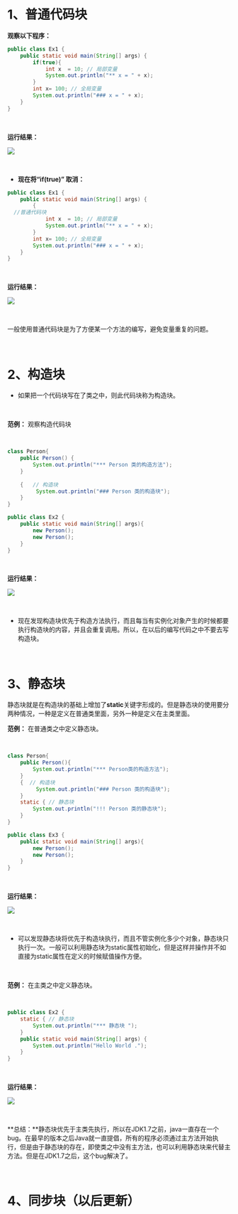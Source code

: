 
# 1、普通代码块

**观察以下程序：**

```java
public class Ex1 {
	public static void main(String[] args) {
		if(true){
			int x  = 10; // 局部变量
			System.out.println("** x = " + x);
		}
		int x= 100; // 全局变量
		System.out.println("### x = " + x);
	}
}
```

<br>

**运行结果：**

![](https://tcs.teambition.net/storage/312505526ed2ae625f4b8a61a0bfc1e8034d?Signature=eyJhbGciOiJIUzI1NiIsInR5cCI6IkpXVCJ9.eyJBcHBJRCI6IjU5Mzc3MGZmODM5NjMyMDAyZTAzNThmMSIsIl9hcHBJZCI6IjU5Mzc3MGZmODM5NjMyMDAyZTAzNThmMSIsIl9vcmdhbml6YXRpb25JZCI6IjVmYzRhYjcxYTNkYmY4NTljODhlMzdiNSIsImV4cCI6MTYyMjU1NTQ1NywiaWF0IjoxNjIxOTUwNjU3LCJyZXNvdXJjZSI6Ii9zdG9yYWdlLzMxMjUwNTUyNmVkMmFlNjI1ZjRiOGE2MWEwYmZjMWU4MDM0ZCJ9.aSICaOrQQJ5zsKxwWACMpWYnQN2JD3P3nZMskLmBmkQ&download=image.png "")

<br>

- **现在将“if(true)” 取消：**

```java
public class Ex1 {
	public static void main(String[] args) {
		{  //普通代码块
			int x  = 10; // 局部变量
			System.out.println("** x = " + x);
		}
		int x= 100; // 全局变量
		System.out.println("### x = " + x);
	}
}
```
<br>

**运行结果：**

![](https://tcs.teambition.net/storage/31258db42e75de349b3be655e01288b5e56d?Signature=eyJhbGciOiJIUzI1NiIsInR5cCI6IkpXVCJ9.eyJBcHBJRCI6IjU5Mzc3MGZmODM5NjMyMDAyZTAzNThmMSIsIl9hcHBJZCI6IjU5Mzc3MGZmODM5NjMyMDAyZTAzNThmMSIsIl9vcmdhbml6YXRpb25JZCI6IjVmYzRhYjcxYTNkYmY4NTljODhlMzdiNSIsImV4cCI6MTYyMjU1NTYxOSwiaWF0IjoxNjIxOTUwODE5LCJyZXNvdXJjZSI6Ii9zdG9yYWdlLzMxMjU4ZGI0MmU3NWRlMzQ5YjNiZTY1NWUwMTI4OGI1ZTU2ZCJ9.vZyRIKuTbhUvO2licNFozT0BdTn4ljkizVmQoGypBUA&download=image.png "")

<br>

一般使用普通代码块是为了方便某一个方法的编写，避免变量重复的问题。

<br>

# 2、构造块

- 如果把一个代码块写在了类之中，则此代码块称为构造块。

<br>

**范例：**
观察构造代码块

<br>

```java
class Person{
	public Person() {
		System.out.println("*** Person 类的构造方法");
	}
	
	{	// 构造块
		 System.out.println("### Person 类的构造块");
	}
}

public class Ex2 {
	public static void main(String[] args){
		new Person();
		new Person();
	}
}

```
<br>

**运行结果：**

![](https://tcs.teambition.net/storage/31255c04de9bd5b8511e24c9a5a99f045fe3?Signature=eyJhbGciOiJIUzI1NiIsInR5cCI6IkpXVCJ9.eyJBcHBJRCI6IjU5Mzc3MGZmODM5NjMyMDAyZTAzNThmMSIsIl9hcHBJZCI6IjU5Mzc3MGZmODM5NjMyMDAyZTAzNThmMSIsIl9vcmdhbml6YXRpb25JZCI6IjVmYzRhYjcxYTNkYmY4NTljODhlMzdiNSIsImV4cCI6MTYyMjU1NjQwNCwiaWF0IjoxNjIxOTUxNjA0LCJyZXNvdXJjZSI6Ii9zdG9yYWdlLzMxMjU1YzA0ZGU5YmQ1Yjg1MTFlMjRjOWE1YTk5ZjA0NWZlMyJ9.JJSX6z46LD45KrtwjU776tsEmuV9-gF3p7BLvG8c52I&download=image.png "")

<br>

- 现在发现构造块优先于构造方法执行，而且每当有实例化对象产生的时候都要执行构造块的内容，并且会重复调用。所以，在以后的编写代码之中不要去写构造块。

<br>

# 3、静态块

静态块就是在构造块的基础上增加了**static**关键字形成的。但是静态块的使用要分两种情况，一种是定义在普通类里面，另外一种是定义在主类里面。


**范例：**
在普通类之中定义静态块。

<br>

```java
class Person{
	public Person(){
		System.out.println("*** Person类的构造方法");
	}
	{  // 构造块
		 System.out.println("### Person 类的构造块");
	}
	static { // 静态块
		System.out.println("!!! Person 类的静态块");
	}
}

public class Ex3 {
	public static void main(String[] args){
		new Person();
		new Person();
	}
}
```
<br>

**运行结果：**

![](https://tcs.teambition.net/storage/31255425b3cf7fbf57c5ff0d787192ab5d35?Signature=eyJhbGciOiJIUzI1NiIsInR5cCI6IkpXVCJ9.eyJBcHBJRCI6IjU5Mzc3MGZmODM5NjMyMDAyZTAzNThmMSIsIl9hcHBJZCI6IjU5Mzc3MGZmODM5NjMyMDAyZTAzNThmMSIsIl9vcmdhbml6YXRpb25JZCI6IjVmYzRhYjcxYTNkYmY4NTljODhlMzdiNSIsImV4cCI6MTYyMjU1ODg2OCwiaWF0IjoxNjIxOTU0MDY4LCJyZXNvdXJjZSI6Ii9zdG9yYWdlLzMxMjU1NDI1YjNjZjdmYmY1N2M1ZmYwZDc4NzE5MmFiNWQzNSJ9.aPfKhlF-Xf0335puw31eRc3CArlqUcPF17BD7CqY7ys&download=image.png "")

<br>

- 可以发现静态块将优先于构造块执行，而且不管实例化多少个对象，静态块只执行一次。一般可以利用静态块为static属性初始化，但是这样并操作并不如直接为static属性在定义的时候赋值操作方便。

<br>

**范例：**
在主类之中定义静态块。

<br>

```java
public class Ex2 {
	static { // 静态块
		System.out.println("*** 静态块 ");
	}
	public static void main(String[] args) {
		System.out.println("Hello World .");
	}
}
```

<br>

**运行结果：**

![](https://tcs.teambition.net/storage/31250f67c56d5621a137bd34fa2cbda7c5e5?Signature=eyJhbGciOiJIUzI1NiIsInR5cCI6IkpXVCJ9.eyJBcHBJRCI6IjU5Mzc3MGZmODM5NjMyMDAyZTAzNThmMSIsIl9hcHBJZCI6IjU5Mzc3MGZmODM5NjMyMDAyZTAzNThmMSIsIl9vcmdhbml6YXRpb25JZCI6IjVmYzRhYjcxYTNkYmY4NTljODhlMzdiNSIsImV4cCI6MTYyMjU1Nzk2MywiaWF0IjoxNjIxOTUzMTYzLCJyZXNvdXJjZSI6Ii9zdG9yYWdlLzMxMjUwZjY3YzU2ZDU2MjFhMTM3YmQzNGZhMmNiZGE3YzVlNSJ9.tiZGsBsln4gSrCnPr0_7baQMLaUBhog5ILx4q0VPI_c&download=image.png "")

<br>

**总结：**静态块优先于主类先执行，所以在JDK1.7之前，java一直存在一个bug。在最早的版本之后Java就一直提倡，所有的程序必须通过主方法开始执行，但是由于静态块的存在，即使类之中没有主方法，也可以利用静态块来代替主方法。但是在JDK1.7之后，这个bug解决了。

<br>

# 4、同步块（以后更新）

<br>
<br>

















